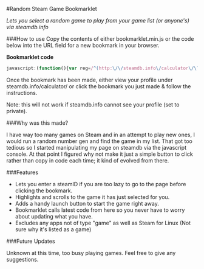 #Random Steam Game Bookmarklet

*Lets you select a random game to play from your game list (or anyone's) via steamdb.info*

###How to use
Copy the contents of either bookmarklet.min.js or the code below into the URL field for a new bookmark in your browser.

**Bookmarklet code**
```javascript
javascript:(function(){var reg=/^(http:\/\/steamdb.info\/calculator\/\?player=[A-z0-9])/g;if(!reg.test(window.location.href)){var steamID=prompt("Please enter your SteamID, CommunityID, or Profile URL; If you do not know any of these just leave it blank and hit OK, then follow the instructions on the page to find a profile.\n\nRemember to click this bookmarklet again once you get to a profile on steamdb.info!","");if(steamID!=null&&steamID!=""){window.location="http://steamdb.info/calculator/?player="+steamID;return false}else{window.location="http://steamdb.info/calculator/";return false}}if(typeof chooseRandomGame != 'function'){var script=document.createElement("script");script.src="https://raw.github.com/sprngr/randomSteamGame/master/randomGame.js";document.head.appendChild(script)}if(typeof chooseRandomGame=="function"){chooseRandomGame()}})();
```

Once the bookmark has been made, either view your profile under steamdb.info/calculator/ or click the bookmark you just made & follow the instructions.

Note: this will not work if steamdb.info cannot see your profile (set to private).

###Why was this made?

I have way too many games on Steam and in an attempt to play new ones, I would run a random number gen and find the game in my list. 
That got too tedious so I started manipulating my page on steamdb via the javascript console. At that point I figured why not make it just
a simple button to click rather than copy in code each time; it kind of evolved from there.

###Features

- Lets you enter a steamID if you are too lazy to go to the page before clicking the bookmark.
- Highlights and scrolls to the game it has just selected for you.
- Adds a handy launch button to start the game right away.
- Bookmarklet calls latest code from here so you never have to worry about updating what you have.
- Excludes any apps not of type "game" as well as Steam for Linux (Not sure why it's listed as a game)

###Future Updates

Unknown at this time, too busy playing games. Feel free to give any suggestions.
